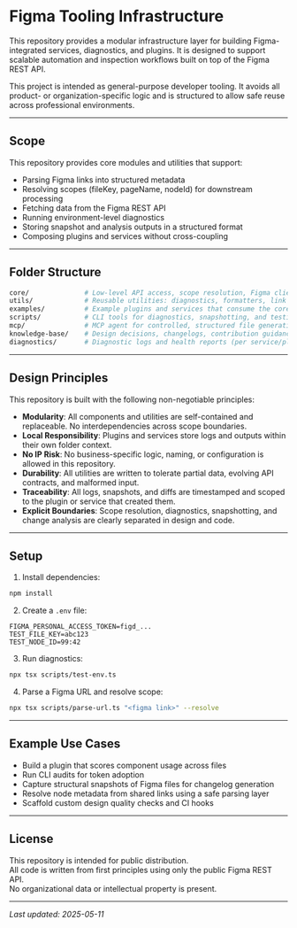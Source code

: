 # Figma Tooling Infrastructure

This repository provides a modular infrastructure layer for building Figma-integrated services, diagnostics, and plugins. It is designed to support scalable automation and inspection workflows built on top of the Figma REST API.

This project is intended as general-purpose developer tooling. It avoids all product- or organization-specific logic and is structured to allow safe reuse across professional environments.

---

## Scope

This repository provides core modules and utilities that support:

- Parsing Figma links into structured metadata
- Resolving scopes (fileKey, pageName, nodeId) for downstream processing
- Fetching data from the Figma REST API
- Running environment-level diagnostics
- Storing snapshot and analysis outputs in a structured format
- Composing plugins and services without cross-coupling

---

## Folder Structure

```bash
core/              # Low-level API access, scope resolution, Figma clients
utils/             # Reusable utilities: diagnostics, formatters, link parsers
examples/          # Example plugins and services that consume the core infra
scripts/           # CLI tools for diagnostics, snapshotting, and testing
mcp/               # MCP agent for controlled, structured file generation
knowledge-base/    # Design decisions, changelogs, contribution guidance
diagnostics/       # Diagnostic logs and health reports (per service/plugin)
```

---

## Design Principles

This repository is built with the following non-negotiable principles:

- **Modularity**: All components and utilities are self-contained and replaceable. No interdependencies across scope boundaries.
- **Local Responsibility**: Plugins and services store logs and outputs within their own folder context.
- **No IP Risk**: No business-specific logic, naming, or configuration is allowed in this repository.
- **Durability**: All utilities are written to tolerate partial data, evolving API contracts, and malformed input.
- **Traceability**: All logs, snapshots, and diffs are timestamped and scoped to the plugin or service that created them.
- **Explicit Boundaries**: Scope resolution, diagnostics, snapshotting, and change analysis are clearly separated in design and code.

---

## Setup

1. Install dependencies:

```bash
npm install
```

2. Create a `.env` file:

```env
FIGMA_PERSONAL_ACCESS_TOKEN=figd_...
TEST_FILE_KEY=abc123
TEST_NODE_ID=99:42
```

3. Run diagnostics:

```bash
npx tsx scripts/test-env.ts
```

4. Parse a Figma URL and resolve scope:

```bash
npx tsx scripts/parse-url.ts "<figma link>" --resolve
```

---

## Example Use Cases

- Build a plugin that scores component usage across files
- Run CLI audits for token adoption
- Capture structural snapshots of Figma files for changelog generation
- Resolve node metadata from shared links using a safe parsing layer
- Scaffold custom design quality checks and CI hooks

---

## License

This repository is intended for public distribution.  
All code is written from first principles using only the public Figma REST API.  
No organizational data or intellectual property is present.

---

_Last updated: 2025-05-11_
